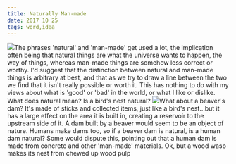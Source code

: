 ```yaml
---
title: Naturally Man-made
date: 2017 10 25
tags: word,idea
---
```


![](/wp-content/uploads/2017/12/1495711795573-300x285.jpg)The phrases 'natural' and 'man-made' get used a lot, the implication often being that natural things are what the universe wants to happen, the way of things, whereas man-made things are somehow less correct or worthy. I'd suggest that the distinction between natural and man-made things is arbitrary at best, and that as we try to draw a line between the two we find that it isn't really possible or worth it. This has nothing to do with my views about what is 'good' or 'bad' in the world, or what I like or dislike. What does natural mean? Is a bird's nest natural? ![](https://gentlyfirm.co.uk/words/wp-content/uploads/2017/10/IGP1376-01-300x199.jpg)What about a beaver's dam? It's made of sticks and collected items, just like a bird's nest...but it has a large effect on the area it is built in, creating a reservoir to the upstream side of it. A dam built by a beaver would seem to be an object of nature. Humans make dams too, so if a beaver dam is natural, is a human dam natural? Some would dispute this, pointing out that a human dam is made from concrete and other 'man-made' materials. Ok, but a wood wasp makes its nest from chewed up wood pulp
